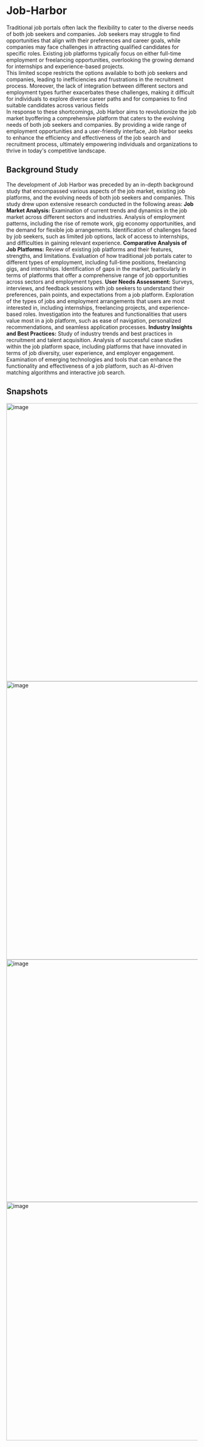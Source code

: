 # Job-Harbor
Traditional job portals often lack the flexibility to cater to the diverse needs of both job seekers and companies. Job seekers may struggle to find opportunities that align with their preferences and career goals, while companies may face challenges in attracting qualified candidates for specific roles. Existing job platforms typically focus on either full-time employment or freelancing opportunities, overlooking the growing demand for internships and experience-based
projects. 
<br>This limited scope restricts the options available to both job seekers and companies, leading to inefficiencies and frustrations in the recruitment process. Moreover, the lack of integration between different sectors and employment types further exacerbates these challenges, making it difficult for individuals to explore diverse career paths and for companies to find suitable candidates across various fields
<br> In response to these shortcomings, Job Harbor aims to revolutionize the job market byoffering a comprehensive platform that caters to the evolving needs of both job seekers
and companies. By providing a wide range of employment opportunities and a user-friendly interface, Job Harbor seeks to enhance the efficiency and effectiveness of the job search and recruitment process, ultimately empowering individuals and organizations to thrive in today's competitive landscape.


## Background Study
The development of Job Harbor was preceded by an in-depth background study that encompassed various aspects of the job market, existing job platforms, and the evolving
needs of both job seekers and companies. This study drew upon extensive research conducted in the following areas:
**Job Market Analysis:** Examination of current trends and dynamics in the job market across different sectors and industries. Analysis of employment patterns, including the rise of remote work, gig economy opportunities, and the demand for flexible job arrangements. Identification of challenges faced by job seekers, such as limited job options, lack of access to internships, and difficulties in gaining relevant experience. 
**Comparative Analysis of Job Platforms:** Review of existing job platforms and their features, strengths, and limitations. Evaluation of how traditional job portals cater to different types of employment, including full-time positions, freelancing gigs, and internships. Identification of gaps in the market, particularly in terms of platforms that offer a comprehensive range of job opportunities across sectors and employment types. 
**User Needs Assessment:** Surveys, interviews, and feedback sessions with job seekers to understand their preferences, pain points, and expectations from a job platform. Exploration of the types of jobs and employment arrangements that users are most interested in, including internships, freelancing projects, and experience-based roles. Investigation into the features and functionalities that users value most in a job platform, such as ease of navigation, personalized recommendations, and seamless application processes. 
**Industry Insights and Best Practices:** Study of industry trends and best practices in recruitment and talent acquisition. Analysis of successful case studies within the job platform space, including platforms that have innovated in terms of job diversity, user experience, and employer engagement. Examination of emerging technologies and tools that can enhance the functionality and effectiveness of a job platform, such as AI-driven matching algorithms and interactive job search.

## Snapshots 
<img width="730" alt="image" src="https://github.com/Tanu-Shree22/Job-Harbor/assets/114923618/3579a1ad-38aa-4917-9c8c-5a878feac502">
<img width="730" alt="image" src="https://github.com/Tanu-Shree22/Job-Harbor/assets/114923618/9d555b30-1d84-44b4-ade8-ebce1de3e7d6">
<img width="636" alt="image" src="https://github.com/Tanu-Shree22/Job-Harbor/assets/114923618/99853a47-3651-40a0-9014-d53c43af1498">
<img width="626" alt="image" src="https://github.com/Tanu-Shree22/Job-Harbor/assets/114923618/2e1119ba-ed37-47e6-a6ce-d94e85444a3d">

